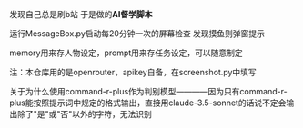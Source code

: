 发现自己总是刷b站
于是做的**AI督学脚本**

运行MessageBox.py启动每20分钟一次的屏幕检查
发现摸鱼则弹窗提示

memory用来存人物设定，prompt用来存任务设定，可以随意制定

注：本仓库用的是openrouter，apikey自备，在screenshot.py中填写

关于为什么使用command-r-plus作为判别模型————因为只有command-r-plus能按照提示词中规定的格式输出，直接用claude-3.5-sonnet的话说不定会输出除了"是"或"否"以外的字符，无法识别
